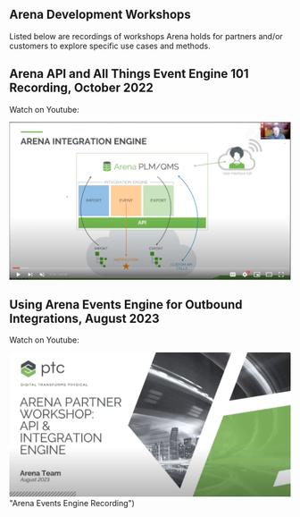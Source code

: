 ## Arena Development Workshops

Listed below are recordings of workshops Arena holds for partners and/or customers to explore specific use cases and methods. <br />

## Arena API and All Things Event Engine 101 Recording, October 2022

Watch on Youtube:

[![Arena API Recording](https://github.com/ptc-arena/.github/blob/main/ArenaAPIEvent.png)](https://www.youtube.com/watch?v=_ttzQPg5_S4 "Arena API Recording")
<br />

## Using Arena Events Engine for Outbound Integrations, August 2023

Watch on Youtube:

[![Arena Events Engine Recording](https://github.com/ptc-arena/.github/blob/main/ArenaEventsEngineEvent.png)](https://www.youtube.com/watch?v=rUfNwLrwu3s) "Arena Events Engine Recording")
